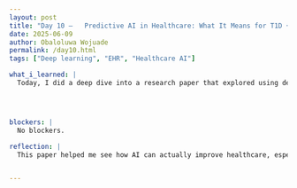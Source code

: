 ```yaml
---
layout: post
title: "Day 10 –   Predictive AI in Healthcare: What It Means for T1D + Hypertension "
date: 2025-06-09
author: Obaloluwa Wojuade
permalink: /day10.html
tags: ["Deep learning", "EHR", "Healthcare AI"]

what_i_learned: |
  Today, I did a deep dive into a research paper that explored using deep learning models on raw EHR data to predict medical outcomes. The models used structured data and clinical notes to predict things like mortality, readmission, and discharge diagnoses with high accuracy. Techniques like LSTM and attention-based neural networks helped the model outperform traditional methods. Even without manual feature engineering, the AI was able to find patterns directly from the data. It showed how powerful and scalable deep learning can be across hospitals, even with huge datasets.




blockers: |
  No blockers.

reflection: |
  This paper helped me see how AI can actually improve healthcare, especially in complex cases like comorbidities. It was cool to learn that predictions could be made earlier and more accurately than usual methods. I started thinking about how this kind of approach could work for people managing both T1D and hypertension. It also reminded me how much potential there is when you combine data science with clinical knowledge. I’m more motivated now to understand how these models work and how we can use them for real health challenges.


---
```

